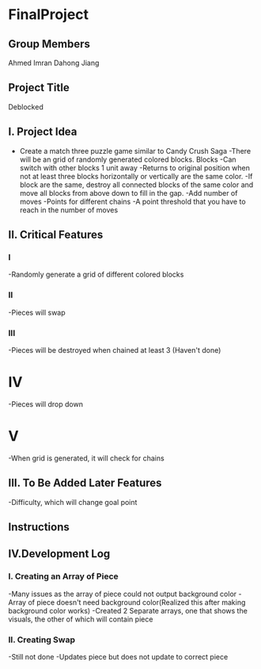 # FinalProject
## Group Members
Ahmed Imran
Dahong Jiang

## Project Title
Deblocked


## I. Project Idea
 - Create a match three puzzle game similar to Candy Crush Saga
-There will be an grid of randomly generated colored blocks.
Blocks 
-Can switch with other blocks 1 unit away
-Returns to original position when not at least three blocks horizontally or vertically are the same color.
-If block are the same, destroy all connected blocks of the same color and move all blocks from above down to fill in the gap.
-Add number of moves
-Points for different chains
-A point threshold that you have to reach in the number of moves

## II. Critical Features
### I
-Randomly generate a grid of different colored blocks

### II 
-Pieces will swap

### III
-Pieces will be destroyed when chained at least 3 (Haven't done)

# IV
-Pieces will drop down

# V 
-When grid is generated, it will check for chains 

## III. To Be Added Later Features
-Difficulty, which will change goal point

## Instructions

## IV.Development Log
### I. Creating an Array of Piece
-Many issues as the array of piece could not output background color
-Array of piece doesn't need background color(Realized this after making background color works)
-Created 2 Separate arrays, one that shows the visuals, the other of which will contain piece
### II. Creating Swap
-Still not done
-Updates piece but does not update to correct piece
